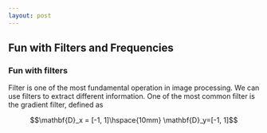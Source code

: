 ```yaml
---
layout: post
---
```


## Fun with Filters and Frequencies

### Fun with filters

Filter is one of the most fundamental operation in image processing. We can use filters to extract different information. One of the most common filter is the gradient filter, defined as

$$\mathbf{D}_x = [-1, 1]\hspace{10mm} \mathbf{D}_y=[-1, 1]$$


